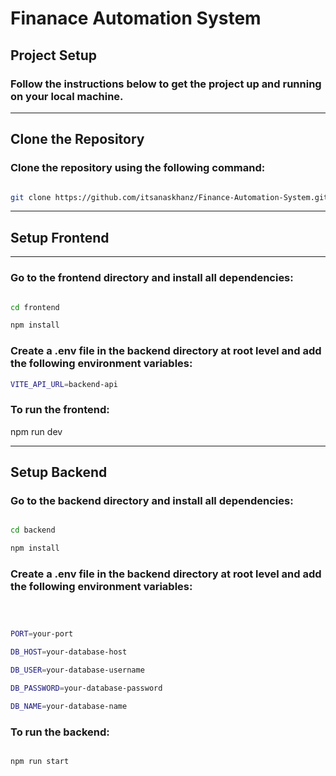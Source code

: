 
# Finanace Automation System

  

## Project Setup

### Follow the instructions below to get the project up and running on your local machine.

  
  
  

------------
  

## Clone the Repository

### Clone the repository using the following command:

  

```bash

git clone https://github.com/itsanaskhanz/Finance-Automation-System.git

```

----------

  

## Setup Frontend

----------


### Go to the frontend directory and install all dependencies:



```bash

cd frontend

npm install

```


### Create a .env file in the backend directory at root level and add the following environment variables:

  
```bash
VITE_API_URL=backend-api
```


### To run the frontend:

npm run dev



----------


## Setup Backend

### Go to the backend directory and install all dependencies:

  

```bash

cd backend

npm install

```

### Create a .env file in the backend directory at root level and add the following environment variables:

```bash

  

PORT=your-port

DB_HOST=your-database-host

DB_USER=your-database-username

DB_PASSWORD=your-database-password

DB_NAME=your-database-name

```

  

### To run the backend:

```bash

npm run start
```
